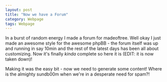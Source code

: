 ```yaml
---
layout: post
title: "Now we have a Forum"
category: Webpage
tags: Webpage
---
```


In a burst of random energy I made a forum for madeoftree. Well okay I just made an awesome style for the awesome phpBB - the forum itself was up and running in say 10min and the rest of the latest days has been all about customizing. Now it's finally *kinda* complete so here it is (EDIT: it is now taken down)!

Making it was the easy bit - now we need to generate some content! Where is the almighty sundb00m when we're in a desperate need for spam?!

